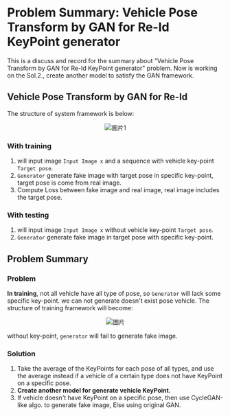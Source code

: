 # Problem Summary: Vehicle Pose Transform by GAN for Re-Id KeyPoint generator
This is a discuss and record for the summary about "Vehicle Pose Transform by GAN for Re-Id KeyPoint generator" problem.
Now is working on the Sol.2., create another model to satisfy the GAN framework.

## Vehicle Pose Transform by GAN for Re-Id
The structure of system framework is below:
<center>
  
![圖片1](https://user-images.githubusercontent.com/55344725/168473344-81b4c2a1-d26e-4cd2-b66f-86cc5e644345.jpg)</center>

### With training
1. will input image `Input Image x` and a sequence with vehicle key-point `Target pose`.
2. `Generator` generate fake image with target pose in specific key-point, target pose is come from real image.
3. Compute Loss between fake image and real image, real image includes the target pose.

### With testing
1. will input image `Input Image x` without vehicle key-point `Target pose`.
2. `Generator` generate fake image in target pose with specific key-point.

## Problem Summary
### Problem
**In training**, not all vehicle have all type of pose, so `Generator` will lack some specific key-point.
we can not generate doesn't exist pose vehicle. The structure of training framework will become:
<center>
  
![圖片](https://user-images.githubusercontent.com/55344725/168477015-d927f987-18b8-46e9-9745-e224e57bbe87.jpg)</center>
without key-point, `generator` will fail to generate fake image.

### Solution
1. Take the average of the KeyPoints for each pose of all types, and use the average instead if a vehicle of a certain type does not have KeyPoint on a specific pose.
2. **Create another model for generate vehicle KeyPoint.**
3. If vehicle doesn't have KeyPoint on a specific pose, then use CycleGAN-like algo. to generate fake image, Else using original GAN.
